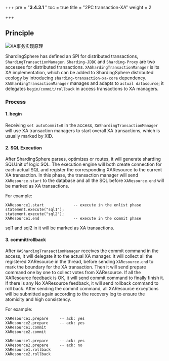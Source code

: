 +++
pre = "<b>3.4.3.1 </b>"
toc = true
title = "2PC transaction-XA"
weight = 2

+++

## Principle

![XA事务实现原理](https://shardingsphere.apache.org/document/current/img/transaction/2pc-xa-transaction-design_cn.png)

ShardingSphere has defined an SPI for distributed transactions, `ShardingTransactionManager`. `Sharding-JDBC` and `Sharding-Proxy` are two accesses for distributed transactions. `XAShardingTransactionManager` is its XA implementation, which can be added to ShardingSphere distributed ecology by introducing `sharding-transaction-xa-core` dependency. `XAShardingTransactionManager` manages and adapts to `actual datasource`; it delegates `begin/commit/rollback` in access transactions to XA managers.

### Process

#### 1. begin

Receiving `set autoCommit=0` in the access, `XAShardingTransactionManager` will use XA transaction managers to start overall XA transactions, which is usually marked by XID.

#### 2. SQL Execution

After ShardingSphere parses, optimizes or routes, it will generate sharding SQLUnit of logic SQL. The execution engine will both create connection for each actual SQL and register the corresponding XAResource to the current XA transaction. In this phase, the transaction manager will send `XAResource.start` to the database and all the SQL before `XAResource.end` will be marked as XA transactions.

For example:

```
XAResource1.start             -- execute in the enlist phase
statement.execute("sql1");
statement.execute("sql2");
XAResource1.end               -- execute in the commit phase
```

sql1 and sql2 in it will be marked as XA transactions.

#### 3. commit/rollback

After `XAShardingTransactionManager` receives the commit command in the access, it will delegate it to the actual XA manager. It will collect all the registered XAResource in the thread, before sending `XAResource.end` to mark the boundary for the XA transaction. Then it will send prepare command one by one to collect votes from XAResource. If all the XAResource feedback is OK, it will send commit command to finally finish it. If there is any No XAResource feedback, it will send rollback command to roll back. After sending the commit command, all XAResource exceptions will be submitted again according to the recovery log to ensure the atomicity and high consistency.

For example:

```
XAResource1.prepare     -- ack: yes
XAResource2.prepare     -- ack: yes
XAResource1.commit
XAResource2.commit
     
XAResource1.prepare     -- ack: yes
XAResource2.prepare     -- ack: no
XAResource1.rollback
XAResource2.rollback
```